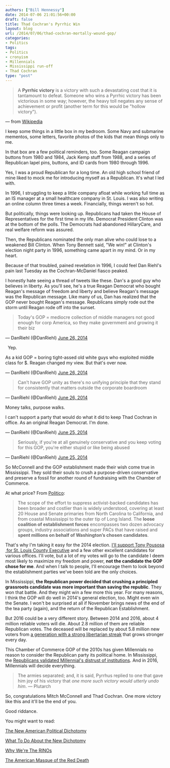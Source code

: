 ```yaml
---
authors: ["Bill Hennessy"]
date: 2014-07-06 21:01:56+00:00
draft: false
title: Thad Cochran's Pyrrhic Win
layout: blog
url: /2014/07/06/thad-cochran-mortally-wound-gop/
categories:
- Politics
tags:
- Politics
- cronyism
- Millennials
- Mississippi run-off
- Thad Cochran
type: "post"
---
```


> A **Pyrrhic victory** is a victory with such a devastating cost that it is tantamount to defeat. Someone who wins a Pyrrhic victory has been victorious in some way; however, the heavy toll negates any sense of achievement or profit (another term for this would be "hollow victory").

— from [Wikipedia](https://en.wikipedia.org/wiki/Pyrrhic_victory)



I keep some things in a little box in my bedroom. Some Navy and submarine mementos, some letters, favorite photos of the kids that mean things only to me.

In that box are a few political reminders, too. Some Reagan campaign buttons from 1980 and 1984, Jack Kemp stuff from 1988, and a series of Republican lapel pins, buttons, and ID cards from 1980 through 1996.

Yes, I was a proud Republican for a long time. An old high school friend of mine liked to mock me for introducing myself as a Republican. It's what I led with.

In 1996, I struggling to keep a little company afloat while working full time as an IS manager at a small healthcare company in St. Louis. I was also writing an online column three times a week. Financially, things weren't so hot.

But politically, things were looking up. Republicans had taken the House of Representatives for the first time in my life. Democrat President Clinton was at the bottom of the polls. The Democrats had abandoned HillaryCare, and real welfare reform was assured.

Then, the Republicans nominated the only man alive who could lose to a weakened Bill Clinton. When Tony Bennett said, "We win!" at Clinton's election night party in 1996, something came apart in my mind. Or in my heart.

Because of that troubled, pained revelation in 1996, I could feel Dan Riehl's pain last Tuesday as the Cochran-McDaniel fiasco peaked.

I honestly hate seeing a thread of tweets like these. Dan's a good guy who believes in liberty. As you'll see, he's a true Reagan Democrat who bought Reagan's message of freedom and liberty and believe Reagan's message was the Republican message. Like many of us, Dan has realized that the GOP never bought Reagan's message. Republicans simply rode out the storm until Reagan rode off into the sunset.



> Today's GOP = mediocre collection of middle managers not good enough for corp America, so they make government and growing it their biz

— DanRiehl (@DanRiehl) [June 26, 2014](https://twitter.com/DanRiehl/statuses/482030372126195712)



  Yep.



> 
As a kid GOP = boring tight-assed old white guys who exploited middle class for $. Reagan changed my view. But that's over now.

— DanRiehl (@DanRiehl) [June 26, 2014](https://twitter.com/DanRiehl/statuses/482028408504090624)








> Can't have GOP unity as there's no unifying principle that they stand for consistently that matters outside the corporate boardroom

— DanRiehl (@DanRiehl) [June 26, 2014](https://twitter.com/DanRiehl/statuses/482000113569890304)



Money talks, purpose walks.



> 
I can't support a party that would do what it did to keep Thad Cochran in office. As an original Reagan Democrat. I'm done.

— DanRiehl (@DanRiehl) [June 25, 2014](https://twitter.com/DanRiehl/statuses/481628661486202882)








> Seriously, if you're at all genuinely conservative and you keep voting for this GOP, you're either stupid or like being abused

— DanRiehl (@DanRiehl) [June 25, 2014](https://twitter.com/DanRiehl/statuses/481632334975090688)



So McConnell and the GOP establishment made their wish come true in Mississippi. They sold their souls to crush a purpose-driven conservative and preserve a fossil for another round of fundraising with the Chamber of Commerce.

At what price? From [Politico](https://www.politico.com/story/2014/06/staggering-price-crushing-tea-party-108317.html#.U625vdJ9BOQ.twitter):



> The scope of the effort to suppress activist-backed candidates has been broader and costlier than is widely understood, covering at least 20 House and Senate primaries from North Carolina to California, and from coastal Mississippi to the outer tip of Long Island. The **loose coalition of establishment forces** encompasses two dozen advocacy groups, industry associations and super PACs that have raised and **spent millions on behalf of Washington’s chosen candidates**.



That's why I'm taking it easy for the 2014 election. [I'll support Tony Pousosa  for St. Louis County Executive](https://hennessysview.com/2014/03/25/tony-pousosa-county-executive/) and a few other excellent candidates for various offices. I'll vote, but a lot of my votes will go to the candidate I deem most likely to maximize my freedom and power, **not the candidate the GOP chose for me**. And when I talk to people, I'll encourage them to look beyond the establishment parties we've been told are the only choices.

In Mississippi, **the Republican power decided that crushing a principled grassroots candidate was more important than saving the republic**. They won that battle. And they might win a few more this year. For many reasons, I think the GOP will do well in 2014's general election, too. Might even win the Senate. I won't be surprised at all if November brings news of the end of the tea party (again), and the return of the Republican Establishment.

But 2016 could be a very different story. Between 2014 and 2016, about 4 million reliable voters will die. About 2.8 million of them are reliable Republican votes. The deceased will be replaced by about 5.8 million new voters from [a generation with a strong libertarian streak](https://www.thedailybeast.com/articles/2013/06/04/to-win-millenials-the-gop-needs-to-embrace-its-inner-libertarian.html) that grows stronger every day.

This Chamber of Commerce GOP of the 2010s has given Millennials no reason to consider the Republican party its political home. In Mississippi, the [Republicans validated Millennial's distrust of institutions](https://www.businessinsider.com/poll-millenials-have-historically-low-levels-of-trust-in-government-2014-4). And in 2016, Millennials will decide everything.



> The armies separated; and, it is said, Pyrrhus replied to one that gave him joy of his victory that _one more such victory would utterly undo him_. — Plutarch



So, congratulations Mitch McConnell and Thad Cochran. One more victory like this and it'll be the end of you.

Good riddance.

You might want to read:

[The New American Political Dichotomy](https://hennessysview.com/2014/06/24/new-american-political-dichotomy/)

[What To Do About the New Dichotomy](https://hennessysview.com/2014/06/24/new-political-dichotomy/)

[Why We're The RINOs](https://hennessysview.com/2014/06/25/rinos/)

[The American Masque of the Red Death](https://hennessysview.com/2014/06/28/masque-red-death-american-style/)


